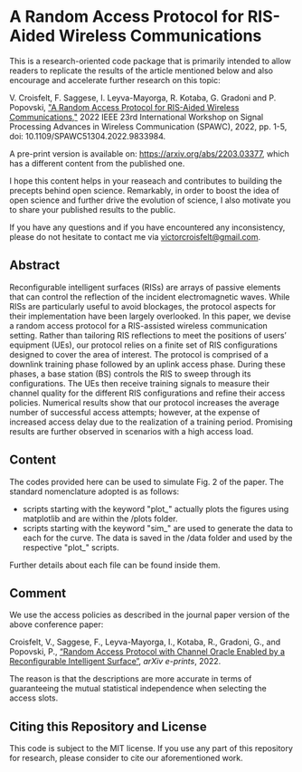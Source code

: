 # A Random Access Protocol for RIS-Aided Wireless Communications
This is a research-oriented code package that is primarily intended to allow readers to replicate the results of the article mentioned below and also encourage and accelerate further research on this topic:

V. Croisfelt, F. Saggese, I. Leyva-Mayorga, R. Kotaba, G. Gradoni and P. Popovski, ["A Random Access Protocol for RIS-Aided Wireless Communications,"](https://ieeexplore.ieee.org/document/9833984) 2022 IEEE 23rd International Workshop on Signal Processing Advances in Wireless Communication (SPAWC), 2022, pp. 1-5, doi: 10.1109/SPAWC51304.2022.9833984.

A pre-print version is available on: https://arxiv.org/abs/2203.03377, which has a different content from the published one.

I hope this content helps in your reaseach and contributes to building the precepts behind open science. Remarkably, in order to boost the idea of open science and further drive the evolution of science, I also motivate you to share your published results to the public.

If you have any questions and if you have encountered any inconsistency, please do not hesitate to contact me via victorcroisfelt@gmail.com.

## Abstract
Reconfigurable intelligent surfaces (RISs) are arrays of passive elements that can control the reflection of the incident electromagnetic waves. While RISs are particularly useful to avoid blockages, the protocol aspects for their implementation have been largely overlooked. In this paper, we devise a random access protocol for a RIS-assisted wireless communication setting. Rather than tailoring RIS reflections to meet the positions of users’ equipment (UEs), our protocol relies on a finite set of RIS configurations designed to cover the area of interest. The protocol is comprised of a downlink training phase followed by an uplink access phase. During these phases, a base station (BS) controls the RIS to sweep through its configurations. The UEs then receive training signals to measure their channel quality for the different RIS configurations and refine their access policies. Numerical results show that our protocol increases the average number of successful access attempts; however, at the expense of increased access delay due to the realization of a training period. Promising results are further observed in scenarios with a high access load.

## Content
The codes provided here can be used to simulate Fig. 2 of the paper. The standard nomenclature adopted is as follows:
  - scripts starting with the keyword "plot_" actually plots the figures using matplotlib and are within the /plots folder.
  - scripts starting with the keyword "sim_" are used to generate the data to each for the curve. The data is saved in the /data folder and used by the respective "plot_" scripts.

Further details about each file can be found inside them.

## Comment
We use the access policies as described in the journal paper version of the above conference paper:

Croisfelt, V., Saggese, F., Leyva-Mayorga, I., Kotaba, R., Gradoni, G., and Popovski, P., [“Random Access Protocol with Channel Oracle Enabled by a Reconfigurable Intelligent Surface”](https://arxiv.org/abs/2210.04230), <i>arXiv e-prints</i>, 2022.

The reason is that the descriptions are more accurate in terms of guaranteeing the mutual statistical independence when selecting the access slots.

## Citing this Repository and License
This code is subject to the MIT license. If you use any part of this repository for research, please consider to cite our aforementioned work.
